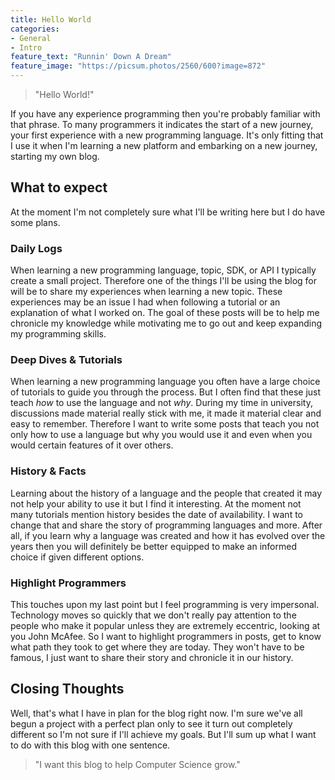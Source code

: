 ```yaml
---
title: Hello World
categories:
- General
- Intro
feature_text: "Runnin' Down A Dream"
feature_image: "https://picsum.photos/2560/600?image=872"
---
```

> "Hello World!" 

If you have any experience programming then you're probably familiar with that phrase. To many programmers it indicates the start of a new journey, your first experience with a new programming language. It's only fitting that I use it when I'm learning a new platform and embarking on a new journey, starting my own blog.

## What to expect

At the moment I'm not completely sure what I'll be writing here but I do have some plans.

### Daily Logs

When learning a new programming language, topic, SDK, or API I typically create a small project. Therefore one of the things I'll be using the blog for will be to share my experiences when learning a new topic. These experiences may be an issue I had when following a tutorial or an explanation of what I worked on. The goal of these posts will be to help me chronicle my knowledge while motivating me to go out and keep expanding my programming skills.

### Deep Dives & Tutorials

When learning a new programming language you often have a large choice of tutorials to guide you through the process. But I often find that these just teach _how_ to use the language and not _why_. During my time in university, discussions made material really stick with me, it made it material clear and easy to remember. Therefore I want to write some posts that teach you not only how to use a language but why you would use it and even when you would certain features of it over others.

### History & Facts

Learning about the history of a language and the people that created it may not help your ability to use it but I find it interesting. At the moment not many tutorials mention history besides the date of availability. I want to change that and share the story of programming languages and more. After all, if you learn why a language was created and how it has evolved over the years then you will definitely be better equipped to make an informed choice if given different options.

### Highlight Programmers

This touches upon my last point but I feel programming is very impersonal. Technology moves so quickly that we don't really pay attention to the people who make it popular unless they are extremely eccentric, looking at you John McAfee. So I want to highlight programmers in posts, get to know what path they took to get where they are today. They won't have to be famous, I just want to share their story and chronicle it in our history.

## Closing Thoughts

Well, that's what I have in plan for the blog right now. I'm sure we've all begun a project with a perfect plan only to see it turn out completely different so I'm not sure if I'll achieve my goals. But I'll sum up what I want to do with this blog with one sentence.

> "I want this blog to help Computer Science grow."
